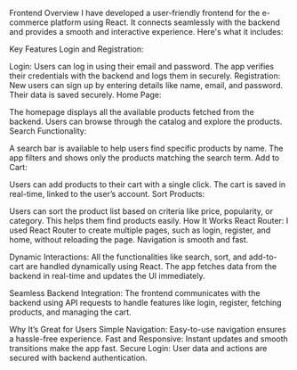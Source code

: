 Frontend Overview
I have developed a user-friendly frontend for the e-commerce platform using React. It connects seamlessly with the backend and provides a smooth and interactive experience. Here's what it includes:

Key Features
Login and Registration:

Login: Users can log in using their email and password. The app verifies their credentials with the backend and logs them in securely.
Registration: New users can sign up by entering details like name, email, and password. Their data is saved securely.
Home Page:

The homepage displays all the available products fetched from the backend.
Users can browse through the catalog and explore the products.
Search Functionality:

A search bar is available to help users find specific products by name.
The app filters and shows only the products matching the search term.
Add to Cart:

Users can add products to their cart with a single click.
The cart is saved in real-time, linked to the user’s account.
Sort Products:

Users can sort the product list based on criteria like price, popularity, or category.
This helps them find products easily.
How It Works
React Router:
I used React Router to create multiple pages, such as login, register, and home, without reloading the page.
Navigation is smooth and fast.

Dynamic Interactions:
All the functionalities like search, sort, and add-to-cart are handled dynamically using React. The app fetches data from the backend in real-time and updates the UI immediately.

Seamless Backend Integration:
The frontend communicates with the backend using API requests to handle features like login, register, fetching products, and managing the cart.

Why It’s Great for Users
Simple Navigation: Easy-to-use navigation ensures a hassle-free experience.
Fast and Responsive: Instant updates and smooth transitions make the app fast.
Secure Login: User data and actions are secured with backend authentication.
